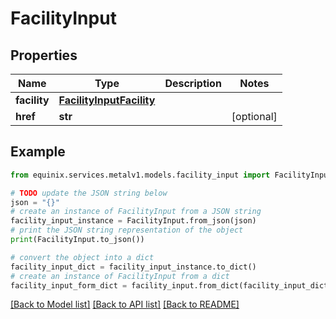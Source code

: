 # FacilityInput


## Properties

Name | Type | Description | Notes
------------ | ------------- | ------------- | -------------
**facility** | [**FacilityInputFacility**](FacilityInputFacility.md) |  | 
**href** | **str** |  | [optional] 

## Example

```python
from equinix.services.metalv1.models.facility_input import FacilityInput

# TODO update the JSON string below
json = "{}"
# create an instance of FacilityInput from a JSON string
facility_input_instance = FacilityInput.from_json(json)
# print the JSON string representation of the object
print(FacilityInput.to_json())

# convert the object into a dict
facility_input_dict = facility_input_instance.to_dict()
# create an instance of FacilityInput from a dict
facility_input_form_dict = facility_input.from_dict(facility_input_dict)
```
[[Back to Model list]](../README.md#documentation-for-models) [[Back to API list]](../README.md#documentation-for-api-endpoints) [[Back to README]](../README.md)


